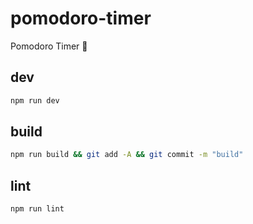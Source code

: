 # pomodoro-timer
Pomodoro Timer 🍅

## dev

```bash
npm run dev
```

## build

```bash
npm run build && git add -A && git commit -m "build"
```

## lint

```bash
npm run lint
```
